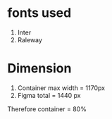 # fonts used

1. Inter
2. Raleway

# Dimension

1. Container max width = 1170px
2. Figma total = 1440 px

Therefore container = 80%

